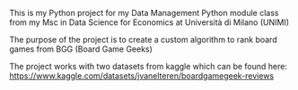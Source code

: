This is my Python project for my Data Management Python module class from my Msc in Data Science for Economics at Università di Milano (UNIMI)

The purpose of the project is to create a custom algorithm to rank board games from BGG (Board Game Geeks)

The project works with two datasets from kaggle which can be found here: https://www.kaggle.com/datasets/jvanelteren/boardgamegeek-reviews
